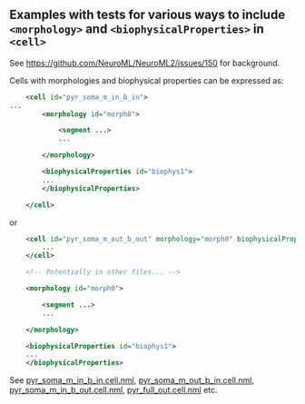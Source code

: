 ## Examples with tests for various ways to include `<morphology>` and `<biophysicalProperties>` in `<cell>`


See https://github.com/NeuroML/NeuroML2/issues/150 for background.

Cells with morphologies and biophysical properties can be expressed as:

```xml
    <cell id="pyr_soma_m_in_b_in">
...
        <morphology id="morph0">

            <segment ...>
            ...

        </morphology>

        <biophysicalProperties id="biophys1">
        ...
        </biophysicalProperties>

    </cell>
```
or
```xml
    <cell id="pyr_soma_m_out_b_out" morphology="morph0" biophysicalProperties="biophys1">
        ...
    </cell>

    <!-- Potentially in other files... -->

    <morphology id="morph0">

        <segment ...>
        ...

    </morphology>

    <biophysicalProperties id="biophys1">
    ...
    </biophysicalProperties>

```
See [pyr_soma_m_in_b_in.cell.nml](pyr_soma_m_in_b_in.cell.nml), [pyr_soma_m_out_b_in.cell.nml](pyr_soma_m_out_b_in.cell.nml), [pyr_soma_m_in_b_out.cell.nml](pyr_soma_m_in_b_out.cell.nml), [pyr_full_out.cell.nml](pyr_full_out.cell.nml) etc.



